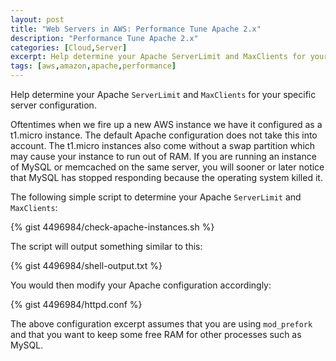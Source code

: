 ```yaml
---
layout: post
title: "Web Servers in AWS: Performance Tune Apache 2.x"
description: "Performance Tune Apache 2.x"
categories: [Cloud,Server]
excerpt: Help determine your Apache ServerLimit and MaxClients for your specific server configuration.
tags: [aws,amazon,apache,performance]
---
```


Help determine your Apache `ServerLimit` and `MaxClients` for your specific server configuration.

Oftentimes when we fire up a new AWS instance we have it configured as a t1.micro instance. The default Apache configuration does not take this into account. The t1.micro instances also come without a swap partition which may cause your instance to run out of RAM. If you are running an instance of MySQL or memcached on the same server, you will sooner or later notice that MySQL has stopped responding because the operating system killed it.

The following simple script to determine your Apache `ServerLimit` and `MaxClients`:

{% gist 4496984/check-apache-instances.sh %}

The script will output something similar to this:

{% gist 4496984/shell-output.txt %}

You would then modify your Apache configuration accordingly:

{% gist 4496984/httpd.conf %}

The above configuration excerpt assumes that you are using `mod_prefork` and that you want to keep some free RAM for other processes such as MySQL.
